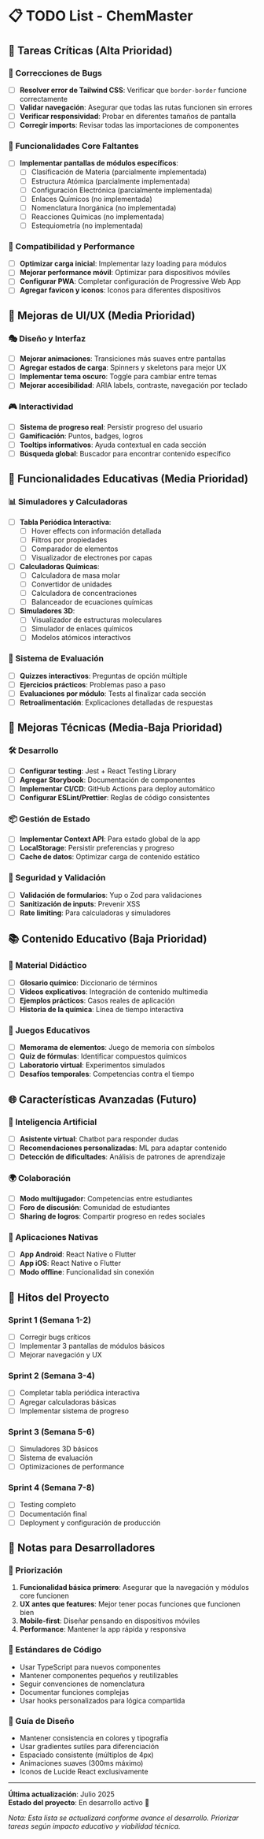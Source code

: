 # 📋 TODO List - ChemMaster

## 🚨 Tareas Críticas (Alta Prioridad)

### 🐛 Correcciones de Bugs
- [ ] **Resolver error de Tailwind CSS**: Verificar que `border-border` funcione correctamente
- [ ] **Validar navegación**: Asegurar que todas las rutas funcionen sin errores
- [ ] **Verificar responsividad**: Probar en diferentes tamaños de pantalla
- [ ] **Corregir imports**: Revisar todas las importaciones de componentes

### 🎯 Funcionalidades Core Faltantes
- [ ] **Implementar pantallas de módulos específicos**:
  - [ ] Clasificación de Materia (parcialmente implementada)
  - [ ] Estructura Atómica (parcialmente implementada) 
  - [ ] Configuración Electrónica (parcialmente implementada)
  - [ ] Enlaces Químicos (no implementada)
  - [ ] Nomenclatura Inorgánica (no implementada)
  - [ ] Reacciones Químicas (no implementada)
  - [ ] Estequiometría (no implementada)

### 📱 Compatibilidad y Performance
- [ ] **Optimizar carga inicial**: Implementar lazy loading para módulos
- [ ] **Mejorar performance móvil**: Optimizar para dispositivos móviles
- [ ] **Configurar PWA**: Completar configuración de Progressive Web App
- [ ] **Agregar favicon y iconos**: Iconos para diferentes dispositivos

## 🎨 Mejoras de UI/UX (Media Prioridad)

### 🎭 Diseño y Interfaz
- [ ] **Mejorar animaciones**: Transiciones más suaves entre pantallas
- [ ] **Agregar estados de carga**: Spinners y skeletons para mejor UX
- [ ] **Implementar tema oscuro**: Toggle para cambiar entre temas
- [ ] **Mejorar accesibilidad**: ARIA labels, contraste, navegación por teclado

### 🎮 Interactividad
- [ ] **Sistema de progreso real**: Persistir progreso del usuario
- [ ] **Gamificación**: Puntos, badges, logros
- [ ] **Tooltips informativos**: Ayuda contextual en cada sección
- [ ] **Búsqueda global**: Buscador para encontrar contenido específico

## 🧪 Funcionalidades Educativas (Media Prioridad)

### 📊 Simuladores y Calculadoras
- [ ] **Tabla Periódica Interactiva**:
  - [ ] Hover effects con información detallada
  - [ ] Filtros por propiedades
  - [ ] Comparador de elementos
  - [ ] Visualizador de electrones por capas

- [ ] **Calculadoras Químicas**:
  - [ ] Calculadora de masa molar
  - [ ] Convertidor de unidades
  - [ ] Calculadora de concentraciones
  - [ ] Balanceador de ecuaciones químicas

- [ ] **Simuladores 3D**:
  - [ ] Visualizador de estructuras moleculares
  - [ ] Simulador de enlaces químicos
  - [ ] Modelos atómicos interactivos

### 🎯 Sistema de Evaluación
- [ ] **Quizzes interactivos**: Preguntas de opción múltiple
- [ ] **Ejercicios prácticos**: Problemas paso a paso
- [ ] **Evaluaciones por módulo**: Tests al finalizar cada sección
- [ ] **Retroalimentación**: Explicaciones detalladas de respuestas

## 🔧 Mejoras Técnicas (Media-Baja Prioridad)

### 🛠️ Desarrollo
- [ ] **Configurar testing**: Jest + React Testing Library
- [ ] **Agregar Storybook**: Documentación de componentes
- [ ] **Implementar CI/CD**: GitHub Actions para deploy automático
- [ ] **Configurar ESLint/Prettier**: Reglas de código consistentes

### 📦 Gestión de Estado
- [ ] **Implementar Context API**: Para estado global de la app
- [ ] **LocalStorage**: Persistir preferencias y progreso
- [ ] **Cache de datos**: Optimizar carga de contenido estático

### 🔐 Seguridad y Validación
- [ ] **Validación de formularios**: Yup o Zod para validaciones
- [ ] **Sanitización de inputs**: Prevenir XSS
- [ ] **Rate limiting**: Para calculadoras y simuladores

## 📚 Contenido Educativo (Baja Prioridad)

### 📖 Material Didáctico
- [ ] **Glosario químico**: Diccionario de términos
- [ ] **Videos explicativos**: Integración de contenido multimedia
- [ ] **Ejemplos prácticos**: Casos reales de aplicación
- [ ] **Historia de la química**: Línea de tiempo interactiva

### 🎲 Juegos Educativos
- [ ] **Memorama de elementos**: Juego de memoria con símbolos
- [ ] **Quiz de fórmulas**: Identificar compuestos químicos
- [ ] **Laboratorio virtual**: Experimentos simulados
- [ ] **Desafíos temporales**: Competencias contra el tiempo

## 🌐 Características Avanzadas (Futuro)

### 🤖 Inteligencia Artificial
- [ ] **Asistente virtual**: Chatbot para responder dudas
- [ ] **Recomendaciones personalizadas**: ML para adaptar contenido
- [ ] **Detección de dificultades**: Análisis de patrones de aprendizaje

### 🌍 Colaboración
- [ ] **Modo multijugador**: Competencias entre estudiantes
- [ ] **Foro de discusión**: Comunidad de estudiantes
- [ ] **Sharing de logros**: Compartir progreso en redes sociales

### 📱 Aplicaciones Nativas
- [ ] **App Android**: React Native o Flutter
- [ ] **App iOS**: React Native o Flutter
- [ ] **Modo offline**: Funcionalidad sin conexión

## 🎯 Hitos del Proyecto

### Sprint 1 (Semana 1-2)
- [ ] Corregir bugs críticos
- [ ] Implementar 3 pantallas de módulos básicos
- [ ] Mejorar navegación y UX

### Sprint 2 (Semana 3-4)
- [ ] Completar tabla periódica interactiva
- [ ] Agregar calculadoras básicas
- [ ] Implementar sistema de progreso

### Sprint 3 (Semana 5-6)
- [ ] Simuladores 3D básicos
- [ ] Sistema de evaluación
- [ ] Optimizaciones de performance

### Sprint 4 (Semana 7-8)
- [ ] Testing completo
- [ ] Documentación final
- [ ] Deployment y configuración de producción

## 📝 Notas para Desarrolladores

### 🎯 Priorización
1. **Funcionalidad básica primero**: Asegurar que la navegación y módulos core funcionen
2. **UX antes que features**: Mejor tener pocas funciones que funcionen bien
3. **Mobile-first**: Diseñar pensando en dispositivos móviles
4. **Performance**: Mantener la app rápida y responsiva

### 🔧 Estándares de Código
- Usar TypeScript para nuevos componentes
- Mantener componentes pequeños y reutilizables
- Seguir convenciones de nomenclatura
- Documentar funciones complejas
- Usar hooks personalizados para lógica compartida

### 🎨 Guía de Diseño
- Mantener consistencia en colores y tipografía
- Usar gradientes sutiles para diferenciación
- Espaciado consistente (múltiplos de 4px)
- Animaciones suaves (300ms máximo)
- Iconos de Lucide React exclusivamente

---

**Última actualización**: Julio 2025  
**Estado del proyecto**: En desarrollo activo 🚧

*Nota: Esta lista se actualizará conforme avance el desarrollo. Priorizar tareas según impacto educativo y viabilidad técnica.*
